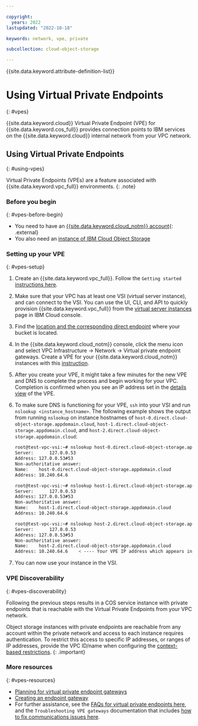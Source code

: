 ```yaml
---

copyright:
  years: 2022
lastupdated: "2022-10-18"

keywords: network, vpe, private

subcollection: cloud-object-storage

---
```


{{site.data.keyword.attribute-definition-list}}

# Using Virtual Private Endpoints
{: #vpes}


{{site.data.keyword.cloud}} Virtual Private Endpoint (VPE) for {{site.data.keyword.cos_full}} provides connection points to IBM services on the {{site.data.keyword.cloud}} internal network from your VPC network.


## Using Virtual Private Endpoints
{: #using-vpes}

Virtual Private Endpoints (VPEs) are a feature associated with {{site.data.keyword.vpc_full}} environments.
{: .note}

### Before you begin
{: #vpes-before-begin}

- You need to have an [{{site.data.keyword.cloud_notm}} account](https://cloud.ibm.com/registration){: .external}
- You also need an [instance of IBM Cloud Object Storage](http://cloud.ibm.com/catalog/services/cloud-object-storage)

### Setting up your VPE
{: #vpes-setup}

1. Create an {{site.data.keyword.vpc_full}}. Follow the `Getting started` [instructions here](/docs/vpc?topic=vpc-getting-started).

1. Make sure that your VPC has at least one VSI (virtual server instance), and can connect to the VSI. You can use the UI, CLI, and API to quickly provision {{site.data.keyword.vpc_full}} from the [virtual server instances]((/docs/vpc?topic=vpc-creating-virtual-servers)) page in IBM Cloud console.

1. Find the [location and the corresponding direct endpoint](/docs/cloud-object-storage?topic=cloud-object-storage-endpoints) where your bucket is located.

1. In the {{site.data.keyword.cloud_notm}} console, click the menu icon and select VPC Infrastructure -> Network -> Virtual private endpoint gateways. Create a VPE for your {{site.data.keyword.cloud_notm}} instances with this [instruction](/docs/vpc?topic=vpc-about-vpe#vpe-getting-started).

1. After you create your VPE, it might take a few minutes for the new VPE and DNS to complete the process and begin working for your VPC. Completion is confirmed when you see an IP address set in the [details view](/docs/vpc?topic=vpc-vpe-viewing-details-of-an-endpoint-gateway) of the VPE.

1. To make sure DNS is functioning for your VPE, `ssh` into your VSI and run `nslookup <instance_hostname>`. The following example shows the output from running `nslookup` on instance hostnames of `host-0.direct.cloud-object-storage.appdomain.cloud`, `host-1.direct.cloud-object-storage.appdomain.cloud`, and `host-2.direct.cloud-object-storage.appdomain.cloud`:
   ```bash
   root@test-vpc-vsi:~# nslookup host-0.direct.cloud-object-storage.appdomain.cloud
   Server:		127.0.0.53
   Address:	127.0.0.53#53
   Non-authoritative answer:
   Name:	host-0.direct.cloud-object-storage.appdomain.cloud
   Address: 10.240.64.6
   ```
   ```bash
   root@test-vpc-vsi:~# nslookup host-1.direct.cloud-object-storage.appdomain.cloud
   Server:		127.0.0.53
   Address:	127.0.0.53#53
   Non-authoritative answer:
   Name:	host-1.direct.cloud-object-storage.appdomain.cloud
   Address: 10.240.64.6
   ```
   ```bash
   root@test-vpc-vsi:~# nslookup host-2.direct.cloud-object-storage.appdomain.cloud
   Server:		127.0.0.53
   Address:	127.0.0.53#53
   Non-authoritative answer:
   Name:	host-2.direct.cloud-object-storage.appdomain.cloud
   Address: 10.240.64.6    < ---- Your VPE IP address which appears in the COS Activity Tracker logs as the originating IP address.
   ```

1. You can now use your instance in the VSI.

### VPE Discoverability
{: #vpes-discoverability}

Following the previous steps results in a COS service instance with private endpoints that is reachable with the Virtual Private Endpoints from your VPC network.

Object storage instances with private endpoints are reachable from any account within the private network and access to each instance requires authentication. To restrict this access to specific IP addresses, or ranges of IP addresses, provide the VPC ID/name when configuring the [context-based restrictions](/docs/cloud-databases?topic=cloud-databases-allowlisting).
{: .important}


### More resources
{: #vpes-resources}

- [Planning for virtual private endpoint gateways](/docs/vpc?topic=vpc-planning-considerations)
- [Creating an endpoint gateway](/docs/vpc?topic=vpc-ordering-endpoint-gateway)
- For further assistance, see the [FAQs for virtual private endpoints here](/docs/vpc?topic=vpc-faqs-vpe), and the `Troubleshooting VPE gateways` documentation that includes [how to fix communications issues here](/docs/vpc?topic=vpc-troubleshoot-cannot-communicate).

